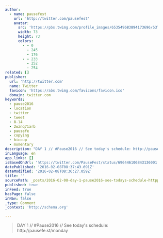 ```yaml
---
author:
  - name: pausefest
    url: 'http://twitter.com/pausefest'
    avatar:
      src: 'https://pbs.twimg.com/profile_images/653549683894173696/53TncWR4_bigger.jpg'
      width: 73
      height: 73
      colors:
        - - 0
          - 245
          - 176
        - - 233
          - 252
          - 254
related: []
publisher:
  url: 'http://twitter.com'
  name: Twitter
  favicon: 'https://abs.twimg.com/favicons/favicon.ico'
  domain: twitter.com
keywords:
  - pause2016
  - location
  - twitter
  - tweet
  - 8-14
  - 2wznq71arb
  - pausefe
  - copying
  - hiccup
  - momentary
description: "DAY 1 // #Pause2016 // See today's schedule: http://pausefe.st/monday"
inLanguage: en
app_links: []
isBasedOnUrl: 'https://twitter.com/PauseFest/status/696446106843136001'
datePublished: '2016-02-08T08:37:43.691Z'
dateModified: '2016-02-08T08:36:27.059Z'
title: ''
sourcePath: _posts/2016-02-08-day-1-pause2016-see-todays-schedule-httppausefe.md
published: true
inFeed: true
hasPage: false
inNav: false
_type: Comment
_context: 'http://schema.org'

---
```

> DAY 1 &sol;&sol; &num;Pause2016 &sol;&sol; See today's schedule&colon; http&colon;&sol;&sol;pausefe&period;st&sol;monday